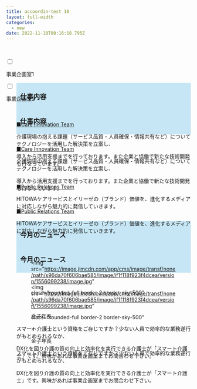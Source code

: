 ```yaml
---
title: accoordin-test 10
layout: full-width
categories:
  - new
date: 2022-11-10T00:16:18.795Z
---
```



<html> 

<head> 

<title>Tailwind CSS Accordion</title>

    <script src="https://cdn.tailwindcss.com"></script>

 <link href="https://cdn.jsdelivr.net/npm/tailwindcss/dist/tailwind.min.css" rel="stylesheet"> <style> /* Tab content - closed */.tab-content { max-height: 0; -webkit-transition: max-height .35s; -o-transition: max-height .35s; transition: max-height .35s; } /* :checked - resize to full height */ .tab input:checked ~ .tab-content { max-height: 100vh; } /* Label formatting when open */ .tab input:checked + label{ /*@apply text-xl p-5 border-l-2 border-indigo-500 bg-gray-100 text-indigo*/ font-size: 1.25rem; /*.text-xl*/ padding: 1.25rem; /*.p-5*/ border-left-width: 2px; /*.border-l-2*/ border-color: #6574cd; /*.border-indigo*/ background-color: #f8fafc; /*.bg-gray-100 */ color: #6574cd; /*.text-indigo*/ } /* Icon */ .tab label::after { float:right; right: 0; top: 0; display: block; width: 1.5em; height: 1.5em; line-height: 1.5; font-size: 1.25rem; text-align: center; -webkit-transition: all .35s; -o-transition: all .35s; transition: all .35s; } /* Icon formatting - closed */ .tab input[type=checkbox] + label::after { content: "+"; font-weight:bold; /*.font-bold*/ border-width: 1px; /*.border*/ border-radius: 9999px; /*.rounded-full */ border-color: #b8c2cc; /*.border-grey*/ } .tab input[type=radio] + label::after { content: "\25BE"; font-weight:bold; /*.font-bold*/ border-width: 1px; /*.border*/ border-radius: 9999px; /*.rounded-full */ border-color: #b8c2cc; /*.border-grey*/ } /* Icon formatting - open */ .tab input[type=checkbox]:checked + label::after { transform: rotate(315deg); background-color: #6574cd; /*.bg-indigo*/ color: #f8fafc; /*.text-grey-lightest*/ } .tab input[type=radio]:checked + label::after { transform: rotateX(180deg); background-color: #6574cd; /*.bg-indigo*/ color: #f8fafc; /*.text-grey-lightest*/ } </style> 

</head> <body class="font-sans container">

<div class="">

<div class="shadow-md lex flex-col space-y-4">

<div class="tab w-full bg-green-500 text-xl text-black overb cxflow-hidden border-t">

<input class="absolute opacity-0 " id="tab-multi-one" type="checkbox" name="tabs">

<label class="block p-5 leading-normal cursor-pointer " for="tab-multi-one">事業企画室1</label>

<div class="tab-content overflow-hidden border-l-2 bg-gray-100 border-indigo-500 leading-normal">

<div class="cp_actab-content">

<div style="margin-left: 2em;" data-mce-style="margin-left: 2em;">

<p><a name="unei1" id="uneikanri" class="mce-item-anchor"></a></p>

<div style="background: #c6e6f5; padding: 10px;" data-mce-style="background: #c6e6f5; padding: 10px;">

<span style="font-size: 18px;" data-mce-style="font-size: 18px;"><strong>仕事内容</strong></span>

</div><br>

<p style="text-align: left; background: #ffecbf;" data-mce-style="text-align: left; background: #ffecbf;">

<span style="text-decoration: underline;" data-mce-style="text-decoration: underline;">■Care Innovation Team<br></span>

介護現場の抱える課題（サービス品質・人員確保・情報共有など）についてテクノロジーを活用した解決策を立案し、

導入から活用支援までを行っております。また企業と協働で新たな技術開発も行なっています。

</p><br>

<p style="text-align: left; background: #ffecbf;" data-mce-style="text-align: left; background: #ffecbf;">

<span style="text-decoration: underline;" data-mce-style="text-decoration: underline;">■Public Relations Team</span><br>

HITOWAケアサービスとイリーゼの（ブランド）価値を、進化するメディアに対応しながら魅力的に発信していきます。

</p><br>

<!--吹き出しはじまり-->

<div style="background: #c6e6f5; padding: 10px;" data-mce-style="background: #c6e6f5; padding: 10px;">

<span style="font-size: 18px;" data-mce-style="font-size: 18px;"><strong>今月のニュース</strong></span>

</div><!--吹き出しはじまり--><br>

<!--StartFragment-->

<div class="mx-auto overflow-hidden">

<div class="flex flex-row flex-nowrap">

<div class="md:shrink-0">

<figure class="p-8 h-32 w-32">

<img src="https://image.jimcdn.com/app/cms/image/transf/none/path/s96da70f606bae585/image/if1f118f923f4dcea/version/1556099238/image.jpg"

class="rounded-full border-2 border-sky-500"

\>

<figcaption class="text-center">金子年長</figcaption>

</figure>

</div>

<div class="">

<div class="p-5 rounded-md bg-blue-300 bg-opacity-50 text-black">

<p class="text-lg">

スマート介護士という資格をご存じですか？少ない人員で効率的な業務遂行がもとめられるなか、

DX化を図り介護の質の向上と効率化を実行できる介護士が「スマート介護士」です。興味があれば事業企画室までお問合わせ下さい。

</p>

</div>

</div>

</div>

</div>

</div>

</div>

</div>

</div>

<div class="tab w-full bg-green-500 text-xl text-black overb cxflow-hidden border-t">

<input class="absolute opacity-0 " id="tab-multi-two" type="checkbox" name="tabs">

<label class="block p-5 leading-normal cursor-pointer " for="tab-multi-two">事業企画室2</label>

<div class="tab-content overflow-hidden border-l-2 bg-gray-100 border-indigo-500 leading-normal">

<div class="cp_actab-content">

<div style="margin-left: 2em;" data-mce-style="margin-left: 2em;">

<p><a name="unei1" id="uneikanri" class="mce-item-anchor"></a></p>

<div style="background: #c6e6f5; padding: 10px;" data-mce-style="background: #c6e6f5; padding: 10px;">

<span style="font-size: 18px;" data-mce-style="font-size: 18px;"><strong>仕事内容</strong></span>

</div><br>

<p style="text-align: left; background: #ffecbf;" data-mce-style="text-align: left; background: #ffecbf;">

<span style="text-decoration: underline;" data-mce-style="text-decoration: underline;">■Care Innovation Team<br></span>

介護現場の抱える課題（サービス品質・人員確保・情報共有など）についてテクノロジーを活用した解決策を立案し、

導入から活用支援までを行っております。また企業と協働で新たな技術開発も行なっています。

</p><br>

<p style="text-align: left; background: #ffecbf;" data-mce-style="text-align: left; background: #ffecbf;">

<span style="text-decoration: underline;" data-mce-style="text-decoration: underline;">■Public Relations Team</span><br>

HITOWAケアサービスとイリーゼの（ブランド）価値を、進化するメディアに対応しながら魅力的に発信していきます。

</p><br>

<!--吹き出しはじまり-->

<div style="background: #c6e6f5; padding: 10px;" data-mce-style="background: #c6e6f5; padding: 10px;">

<span style="font-size: 18px;" data-mce-style="font-size: 18px;"><strong>今月のニュース</strong></span>

</div><!--吹き出しはじまり--><br>

<!--StartFragment-->

<div class="mx-auto overflow-hidden">

<div class="flex flex-row flex-nowrap">

<div class="md:shrink-0">

<figure class="p-8 h-32 w-32">

<img src="https://image.jimcdn.com/app/cms/image/transf/none/path/s96da70f606bae585/image/if1f118f923f4dcea/version/1556099238/image.jpg"

class="rounded-full border-2 border-sky-500"

\>

<figcaption class="text-center">金子年長</figcaption>

</figure>

</div>

<div class="">

<div class="p-5 rounded-md bg-blue-300 bg-opacity-50 text-black">

<p class="text-lg">

スマート介護士という資格をご存じですか？少ない人員で効率的な業務遂行がもとめられるなか、

DX化を図り介護の質の向上と効率化を実行できる介護士が「スマート介護士」です。興味があれば事業企画室までお問合わせ下さい。

</p>

</div>

</div>

</div>

</div>

</div>

</div>